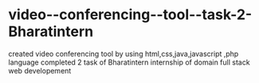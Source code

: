 # video--conferencing--tool--task-2-Bharatintern
created video conferencing tool by using html,css,java,javascript ,php language completed 2 task of Bharatintern internship of domain full stack web developement
